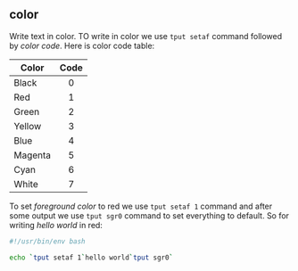 ## color

Write text in color. TO write in color we use `tput setaf` command followed by *color code*. Here is color code table:

Color   | Code|
--------|:----:
Black   |0    |
Red     |1    |
Green   |2    |
Yellow  |3    |
Blue    |4    |
Magenta |5    |
Cyan    |6    |
White   |7    |

To set *foreground color* to red we use `tput setaf 1` command and after some output we use `tput sgr0` command to set everything to default. So for writing *hello world* in red:

```bash
#!/usr/bin/env bash

echo `tput setaf 1`hello world`tput sgr0`
```

